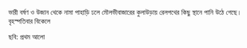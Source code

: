 ভারী বর্ষণ ও উজান থেকে নামা পাহাড়ি ঢলে মৌলভীবাজারের কুলাউড়ায় রেলপথের কিছু স্থানে পানি উঠে গেছে। বৃহস্পতিবার বিকেলে

ছবি: প্রথম আলো
